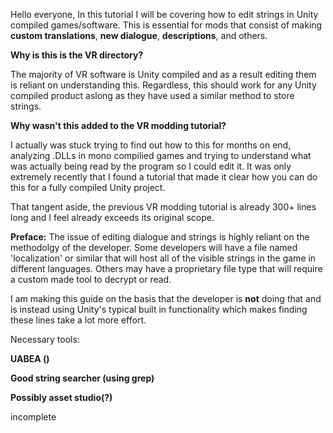 

Hello everyone, In this tutorial I will be covering how to edit strings in Unity compiled games/software. This is essential for mods that consist of making **custom translations**, **new dialogue**, **descriptions**, and others. 

**Why is this is the VR directory?**

The majority of VR software is Unity compiled and as a result editing them is reliant on understanding this. Regardless, this should work for any Unity compiled product aslong as they have used a similar method to store strings.

**Why wasn't this added to the VR modding tutorial?**

I actually was stuck trying to find out how to this for months on end, analyzing .DLLs in mono compilied games and trying to understand what was actually being read by the program so I could edit it. It was only extremely recently that I found a tutorial that made it clear how you can do this for a fully compiled Unity project.

That tangent aside, the previous VR modding tutorial is already 300+ lines long and I feel already exceeds its original scope.  

**Preface:** The issue of editing dialogue and strings is highly reliant on the methodolgy of the developer. Some developers will have a file named 'localization' or similar that will host all of the visible strings in the game in different languages. Others may have a proprietary file type that will require a custom made tool to decrypt or read. 

I am making this guide on the basis that the developer is **not** doing that and is instead using Unity's typical built in functionality which makes finding these lines take a lot more effort.


Necessary tools:

**UABEA ()**

**Good string searcher (using grep)**

**Possibly asset studio(?)**

incomplete
